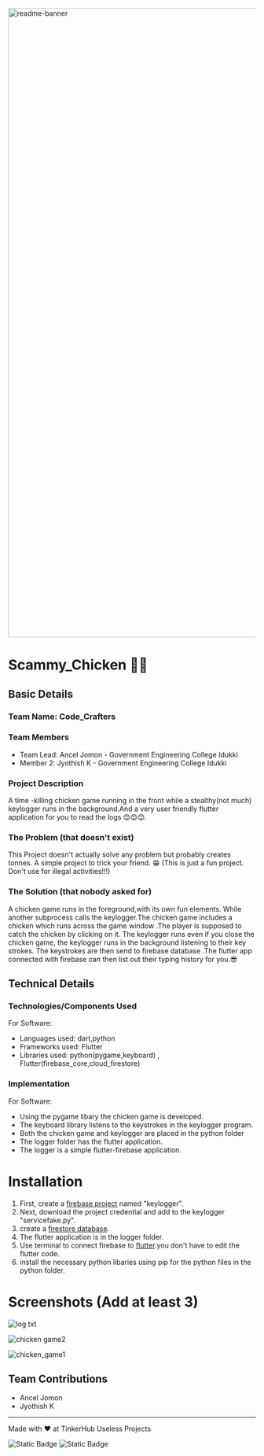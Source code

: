 <img width="1280" alt="readme-banner" src="https://github.com/user-attachments/assets/35332e92-44cb-425b-9dff-27bcf1023c6c">

# Scammy_Chicken 🐔🐔


## Basic Details
### Team Name: Code_Crafters


### Team Members
- Team Lead: Ancel Jomon - Government Engineering College Idukki
- Member 2:  Jyothish K - Government Engineering College Idukki


### Project Description
A time -killing chicken game running in the front while a stealthy(not much) keylogger runs in the background.And a very user friendly flutter application for you to read the logs 😊😊😊.

### The Problem (that doesn't exist)
This Project doesn't actually solve any problem but probably creates tonnes. A simple project to trick your friend. 😁
(This is just a fun project. Don't use for illegal activities!!!)

### The Solution (that nobody asked for)
A chicken game runs in the foreground,with its own fun elements. While another subprocess calls the keylogger.The chicken game includes a chicken which runs across the game window .The player is supposed to catch the chicken by clicking on it. The keylogger runs even if you close the chicken game, the keylogger runs in the background listening to their key strokes. The keystrokes are then send to firebase database .The flutter app connected with firebase can then list out their typing history for you.😎

## Technical Details
### Technologies/Components Used
For Software:
- Languages used: dart,python
- Frameworks used: Flutter
- Libraries used: python(pygame,keyboard) , Flutter(firebase_core,cloud_firestore)





### Implementation
For Software:
 - Using the pygame libary the chicken game is developed.
 - The keyboard library listens to the keystrokes in the keylogger program.
 - Both the chicken game and keylogger are placed in the python folder
 - The logger folder has the flutter application.
 - The  logger is a simple flutter-firebase application.

 
# Installation
 1. First, create a [firebase project](https://support.google.com/appsheet/answer/10104995?hl=en) named "keylogger".
 2. Next, download the project credential and add to the keylogger "servicefake.py".
 3. create a [firestore database](https://firebase.google.com/docs/firestore/quickstart).
 4. The flutter application is in the logger folder. 
 5. Use terminal to connect firebase to [flutter](https://firebase.google.com/docs/flutter/setup?platform=ios).you don't have to edit the flutter  code.
 6. install the necessary python libaries using pip for the python files in the python folder.

 







# Screenshots (Add at least 3)

![log txt](https://github.com/user-attachments/assets/3e9c8dd9-f7b3-42e8-9cef-9ca696cacc81)

![chicken game2](https://github.com/user-attachments/assets/b9057ab9-80ee-4361-9076-5a3551bdf266)

![chicken_game1](https://github.com/user-attachments/assets/39524915-c46c-4a23-96d5-de633e589268)




## Team Contributions
- Ancel Jomon
- Jyothish K


---
Made with ❤️ at TinkerHub Useless Projects 

![Static Badge](https://img.shields.io/badge/TinkerHub-24?color=%23000000&link=https%3A%2F%2Fwww.tinkerhub.org%2F)
![Static Badge](https://img.shields.io/badge/UselessProject--24-24?link=https%3A%2F%2Fwww.tinkerhub.org%2Fevents%2FQ2Q1TQKX6Q%2FUseless%2520Projects)




